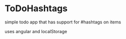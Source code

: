 ToDoHashtags
============

simple todo app that has support for #hashtags on items

uses angular and localStorage